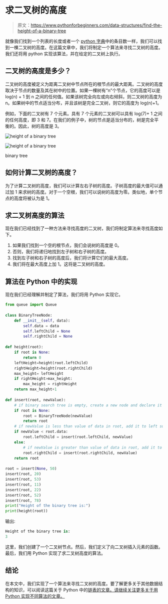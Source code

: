 # 求二叉树的高度

> 原文：<https://www.pythonforbeginners.com/data-structures/find-the-height-of-a-binary-tree>

就像我们找到一个列表的长度或者一个 [python 字典](https://www.pythonforbeginners.com/dictionary/how-to-use-dictionaries-in-python/)中的条目数一样，我们可以找到一棵二叉树的高度。在这篇文章中，我们将制定一个算法来寻找二叉树的高度。我们还将用 python 实现该算法，并在给定的二叉树上执行。

## 二叉树的高度是多少？

二叉树的高度被定义为距离二叉树中节点所在的根节点的最大距离。二叉树的高度取决于节点的数量及其在树中的位置。如果一棵树有“n”个节点，它的高度可以是 log(n) + 1 到 n 之间的任何值。如果该树完全向左或向右倾斜，则二叉树的高度为 n。如果树中的节点适当分布，并且该树是完全二叉树，则它的高度为 log(n)+1。

例如，下面的二叉树有 7 个元素。具有 7 个元素的二叉树可以具有 log(7)+ 1 之间的任何高度，即 3 和 7。在我们的例子中，树的节点是适当分布的，树是完全平衡的。因此，树的高度是 3。

![height of a binary tree ](img/84fb334697b8bf226b768ca3d2373899.png)

<noscript><img src="img/2e4800bc6b2002cab46992912a3ac2c0.png" alt="height of a binary tree " class="wp-image-9256" width="705" height="359" srcset="https://www.pythonforbeginners.com/wp-content/uploads/bst1.png 576w, https://www.pythonforbeginners.com/wp-content/uploads/bst1-300x153.png 300w" sizes="(max-width: 705px) 100vw, 705px" data-original-src="https://www.pythonforbeginners.com/wp-content/uploads/bst1.png"/></noscript>

binary tree

## 如何计算二叉树的高度？

为了计算二叉树的高度，我们可以计算左右子树的高度。子树高度的最大值可以通过加 1 来求树的高度。对于一个空根，我们可以说树的高度为零。类似地，单个节点的高度将被认为是 1。

## 求二叉树高度的算法

现在我们已经找到了一种方法来寻找高度的二叉树，我们将制定算法来寻找高度如下。

1.  如果我们找到一个空的根节点，我们会说树的高度是 0。
2.  否则，我们将递归地找到左子树和右子树的高度。
3.  找到左子树和右子树的高度后，我们将计算它们的最大高度。
4.  我们将在最大高度上加 1。这将是二叉树的高度。

## 算法在 Python 中的实现

现在我们已经理解并制定了算法，我们将用 Python 实现它。

```py
from queue import Queue

class BinaryTreeNode:
    def __init__(self, data):
        self.data = data
        self.leftChild = None
        self.rightChild = None

def height(root):
    if root is None:
        return 0
    leftHeight=height(root.leftChild)
    rightHeight=height(root.rightChild)
    max_height= leftHeight
    if rightHeight>max_height:
        max_height = rightHeight
    return max_height+1

def insert(root, newValue):
    # if binary search tree is empty, create a new node and declare it as root
    if root is None:
        root = BinaryTreeNode(newValue)
        return root
    # if newValue is less than value of data in root, add it to left subtree and proceed recursively
    if newValue < root.data:
        root.leftChild = insert(root.leftChild, newValue)
    else:
        # if newValue is greater than value of data in root, add it to right subtree and proceed recursively
        root.rightChild = insert(root.rightChild, newValue)
    return root

root = insert(None, 50)
insert(root, 20)
insert(root, 53)
insert(root, 11)
insert(root, 22)
insert(root, 52)
insert(root, 78)
print("Height of the binary tree is:")
print(height(root)) 
```

输出:

```py
Height of the binary tree is:
3
```

这里，我们创建了一个二叉树节点。然后，我们定义了向二叉树插入元素的函数。最后，我们用 Python 实现了求二叉树高度的算法。

## 结论

在本文中，我们实现了一个算法来寻找二叉树的高度。要了解更多关于其他数据结构的知识，可以阅读这篇关于 Python 中的[链表的文章。请继续关注更多关于用 Python 实现不同算法的文章。](https://www.pythonforbeginners.com/lists/linked-list-in-python)